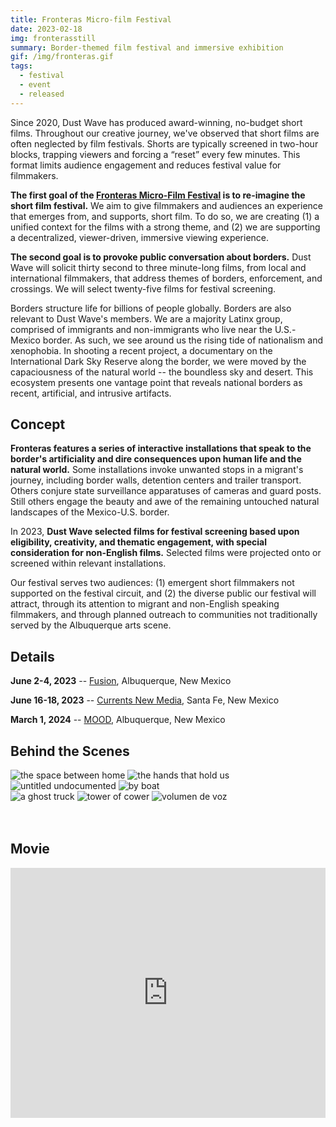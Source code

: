 ```yaml
---
title: Fronteras Micro-film Festival
date: 2023-02-18
img: fronterasstill
summary: Border-themed film festival and immersive exhibition
gif: /img/fronteras.gif
tags:
  - festival
  - event
  - released
---
```


Since 2020, Dust Wave has produced award-winning, no-budget short films. Throughout our creative journey, we've observed that short films are often neglected by film festivals. Shorts are typically screened in two-hour blocks, trapping viewers and forcing a “reset” every few minutes. This format limits audience engagement and reduces festival value for filmmakers.

**The first goal of the [Fronteras Micro-Film Festival](https://fronterasmicrofilm.com) is to re-imagine the short film festival.** We aim to give filmmakers and audiences an experience that emerges from, and supports, short film. To do so, we are creating (1) a unified context for the films with a strong theme, and (2) we are supporting a decentralized, viewer-driven, immersive viewing experience.

**The second goal is to provoke public conversation about borders.** Dust Wave will solicit thirty second to three minute-long films, from local and international filmmakers, that address themes of borders, enforcement, and crossings. We will select twenty-five films for festival screening.

Borders structure life for billions of people globally. Borders are also relevant to Dust Wave's members. We are a majority Latinx group, comprised of immigrants and non-immigrants who live near the U.S.-Mexico border. As such, we see around us the rising tide of nationalism and xenophobia. In shooting a recent project, a documentary on the International Dark Sky Reserve along the border, we were moved by the capaciousness of the natural world -- the boundless sky and desert. This ecosystem presents one vantage point that reveals national borders as recent, artificial, and intrusive artifacts.

## Concept

**Fronteras features a series of interactive installations that speak to the border's artificiality and dire consequences upon human life and the natural world.** Some installations invoke unwanted stops in a migrant's journey, including border walls, detention centers and trailer transport. Others conjure state surveillance apparatuses of cameras and guard posts. Still others engage the beauty and awe of the remaining untouched natural landscapes of the Mexico-U.S. border.

In 2023, **Dust Wave selected films for festival screening based upon eligibility, creativity, and thematic engagement, with special consideration for non-English films.** Selected films were projected onto or screened within relevant installations.

Our festival serves two audiences: (1) emergent short filmmakers not supported on the festival circuit, and (2) the diverse public our festival will attract, through its attention to migrant and non-English speaking filmmakers, and through planned outreach to communities not traditionally served by the Albuquerque arts scene.

## Details

**June 2-4, 2023** -- [Fusion](https://www.fusionnm.org), Albuquerque, New Mexico

**June 16-18, 2023** -- [Currents New Media](https://currentsnewmedia.org/festivals/currents-new-media-2023), Santa Fe, New Mexico

**March 1, 2024** -- [MOOD](https://allthingsmood.com), Albuquerque, New Mexico
</br>

## Behind the Scenes

<div class="row g-2">
  <div class="col-lg-6 col-md-12 mb-6 mb-lg-0">
    <img src="/img/fronteras/the-space-between-home.jpg" class="w-100 shadow-1-strong rounded mb-2" alt="the space between home">
    <img src="/img/fronteras/the-hands-that-hold-us.jpg" class="w-100 shadow-1-strong rounded mb-2" alt="the hands that hold us">
    <img src="/img/fronteras/untitled-undocumented.jpg" class="w-100 shadow-1-strong rounded mb-2" alt="untitled undocumented">
    <img src="/img/fronteras/by-boat.jpg" class="w-100 shadow-1-strong rounded mb-2" alt="by boat">
  </div>
  <div class="col-lg-6 mb-6 mb-lg-0">
    <img src="/img/fronteras/a-ghost-truck.jpg" class="w-100 shadow-1-strong rounded mb-2" alt="a ghost truck">
    <img src="/img/fronteras/tower-of-cower.jpg" class="w-100 shadow-1-strong rounded mb-2" alt="tower of cower">
    <img src="/img/fronteras/volumen-de-voz.jpg" class="w-100 shadow-1-strong rounded mb-2" alt="volumen de voz">
  </div>
</div>
<br><br>

## Movie

<center><iframe width="100%" height="400vh" src="https://www.youtube.com/embed/zSydQMCbsQw" title="YouTube video player" frameborder="0" allow="accelerometer; autoplay; clipboard-write; encrypted-media; gyroscope; picture-in-picture" allowfullscreen></iframe></center>
